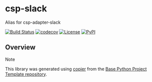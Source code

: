 # csp-slack

Alias for csp-adapter-slack

[![Build Status](https://github.com/1kbgz/csp-slack/actions/workflows/build.yaml/badge.svg?branch=main&event=push)](https://github.com/1kbgz/csp-slack/actions/workflows/build.yaml)
[![codecov](https://codecov.io/gh/1kbgz/csp-slack/branch/main/graph/badge.svg)](https://codecov.io/gh/1kbgz/csp-slack)
[![License](https://img.shields.io/github/license/1kbgz/csp-slack)](https://github.com/1kbgz/csp-slack)
[![PyPI](https://img.shields.io/pypi/v/csp-slack.svg)](https://pypi.python.org/pypi/csp-slack)

## Overview

> [!NOTE]
> This library was generated using [copier](https://copier.readthedocs.io/en/stable/) from the [Base Python Project Template repository](https://github.com/python-project-templates/base).
